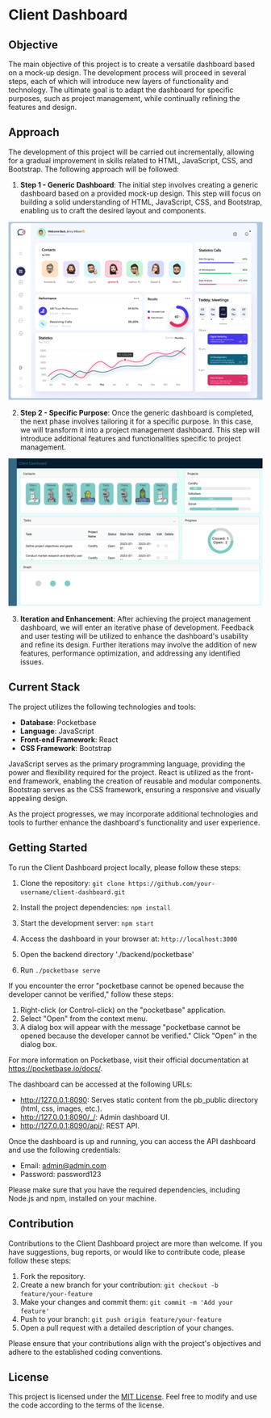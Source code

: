 # Client Dashboard

## Objective

The main objective of this project is to create a versatile dashboard based on a mock-up design. The development process will proceed in several steps, each of which will introduce new layers of functionality and technology. The ultimate goal is to adapt the dashboard for specific purposes, such as project management, while continually refining the features and design.

## Approach

The development of this project will be carried out incrementally, allowing for a gradual improvement in skills related to HTML, JavaScript, CSS, and Bootstrap. The following approach will be followed:

1. **Step 1 - Generic Dashboard**: The initial step involves creating a generic dashboard based on a provided mock-up design. This step will focus on building a solid understanding of HTML, JavaScript, CSS, and Bootstrap, enabling us to craft the desired layout and components.

![Mock-Up Leveraged](dashboard_mock.png)

2. **Step 2 - Specific Purpose**: Once the generic dashboard is completed, the next phase involves tailoring it for a specific purpose. In this case, we will transform it into a project management dashboard. This step will introduce additional features and functionalities specific to project management.

![Project Management Dashboard](Dashboard_2023-07-17.png)

3. **Iteration and Enhancement**: After achieving the project management dashboard, we will enter an iterative phase of development. Feedback and user testing will be utilized to enhance the dashboard's usability and refine its design. Further iterations may involve the addition of new features, performance optimization, and addressing any identified issues.

## Current Stack

The project utilizes the following technologies and tools:

- **Database**: Pocketbase
- **Language**: JavaScript
- **Front-end Framework**: React
- **CSS Framework**: Bootstrap

JavaScript serves as the primary programming language, providing the power and flexibility required for the project. React is utilized as the front-end framework, enabling the creation of reusable and modular components. Bootstrap serves as the CSS framework, ensuring a responsive and visually appealing design.

As the project progresses, we may incorporate additional technologies and tools to further enhance the dashboard's functionality and user experience.

## Getting Started

To run the Client Dashboard project locally, please follow these steps:

1. Clone the repository: `git clone https://github.com/your-username/client-dashboard.git`
2. Install the project dependencies: `npm install`
3. Start the development server: `npm start`
4. Access the dashboard in your browser at: `http://localhost:3000`

5. Open the backend directory './backend/pocketbase'
6. Run `./pocketbase serve`

If you encounter the error "pocketbase cannot be opened because the developer cannot be verified," follow these steps:

1. Right-click (or Control-click) on the "pocketbase" application.
2. Select "Open" from the context menu.
3. A dialog box will appear with the message "pocketbase cannot be opened because the developer cannot be verified." Click "Open" in the dialog box.

For more information on Pocketbase, visit their official documentation at https://pocketbase.io/docs/.

The dashboard can be accessed at the following URLs:
- http://127.0.0.1:8090: Serves static content from the pb_public directory (html, css, images, etc.).
- http://127.0.0.1:8090/_/: Admin dashboard UI.
- http://127.0.0.1:8090/api/: REST API.

Once the dashboard is up and running, you can access the API dashboard and use the following credentials:
- Email: admin@admin.com
- Password: password123

Please make sure that you have the required dependencies, including Node.js and npm, installed on your machine.

## Contribution

Contributions to the Client Dashboard project are more than welcome. If you have suggestions, bug reports, or would like to contribute code, please follow these steps:

1. Fork the repository.
2. Create a new branch for your contribution: `git checkout -b feature/your-feature`
3. Make your changes and commit them: `git commit -m 'Add your feature'`
4. Push to your branch: `git push origin feature/your-feature`
5. Open a pull request with a detailed description of your changes.

Please ensure that your contributions align with the project's objectives and adhere to the established coding conventions.

## License

This project is licensed under the [MIT License](LICENSE). Feel free to modify and use the code according to the terms of the license.
